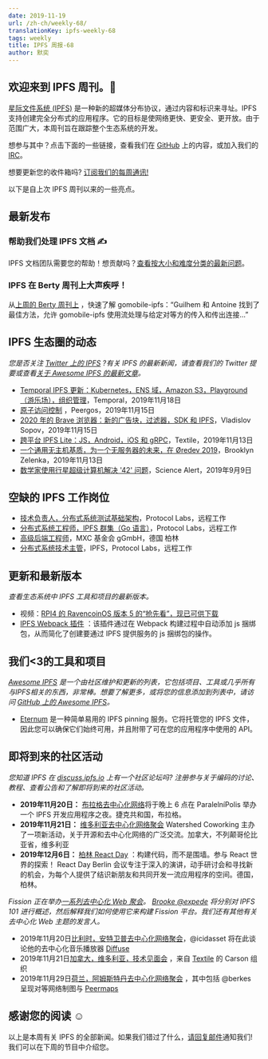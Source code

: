 ```yaml
---
date: 2019-11-19
url: /zh-ch/weekly-68/
translationKey: ipfs-weekly-68
tags: weekly
title: IPFS 周报-68
author: 默奕
---
```


## 欢迎来到 IPFS 周刊。👋

[星际文件系统 (IPFS)](https://ipfs.io/) 是一种新的超媒体分布协议，通过内容和标识来寻址。IPFS 支持创建完全分布式的应用程序。它的目标是使网络更快、更安全、更开放。由于范围广大，本周刊旨在跟踪整个生态系统的开发。

想参与其中？点击下面的一些链接，查看我们在 [GitHub](https://github.com/ipfs) 上的内容，或加入我们的 [IRC](https://riot.im/app/#/room/#ipfs:matrix.org)。
 
想要更新您的收件箱吗? [订阅我们的每周通讯!](http://eepurl.com/gL2Pi5)

以下是自上次 IPFS 周刊以来的一些亮点。


## 最新发布

### 帮助我们处理 IPFS 文档 ✍️ 

IPFS 文档团队需要您的帮助！想贡献吗？[查看按大小和难度分类的最新问题](https://github.com/ipfs/docs/labels/help%20wanted)。 


###  IPFS 在 Berty 周刊上大声疾呼！ 

从[上周的 Berty 周刊上](https://berty.tech/newsletter/weekly-21/) ，快速了解 gomobile-ipfs：“Guilhem 和 Antoine 找到了最佳方法，允许 gomobile-ipfs 使用流处理与给定对等方的传入和传出连接...” 

##  IPFS 生态圈的动态
*您是否关注 [Twitter 上的 IPFS](https://twitter.com/IPFSbot) ?有关 IPFS 的最新新闻，请查看我们的 Twitter 提要或查看[关于 Awesome IPFS 的最新文章](https://awesome.ipfs.io/articles/)。*

+ [Temporal IPFS 更新：Kubernetes，ENS 域，Amazon S3，Playground（游乐场），组织管理](https://medium.com/temporal-cloud/temporal-ipfs-updates-kubernetes-ens-domains-amazon-s3-playground-organization-management-16353e89b255)，Temporal，2019年11月18日
+ [原子访问控制](https://peergos.org/blog#atomic_access_control_) ，Peergos，2019年11月15日
+ [2020 年的 Brave 浏览器：新的广告块，过滤器，SDK 和 IPFS](https://u.today/brave-browser-in-2020-new-ad-blocks-filters-sdk-and-ipfs)，Vladislov Sopov，2019年11月15日
+ [跨平台 IPFS Lite：JS，Android，iOS 和 gRPC](https://blog.textile.io/javascript-ios-android-grpc-ipfs-lite/)，Textile，2019年11月13日
+ [一个通用无主机基质，为一个无服务器的未来，在 Øredev 2019](https://dev.to/fission/a-universal-hostless-substrate-for-a-post-serverless-future-at-oredev-2019-41nm)，Brooklyn Zelenka，2019年11月13日
+ [数学家使用行星超级计算机解决 '42' 问题](https://www.sciencealert.com/the-sum-of-three-cubes-problem-has-been-solved-for-42)，Science Alert，2019年9月9日

## 空缺的 IPFS 工作岗位

+ [技术负责人，分布式系统测试基础架构](https://jobs.lever.co/protocol/1ef5b878-573d-44fc-9fe6-c3745597c1fd)，Protocol Labs，远程工作
+ [分布式系统工程师，IPFS 群集（Go 语言）](https://jobs.lever.co/protocol/29207ca7-76a4-470f-b94a-e24244f9adc1)，Protocol Labs，远程工作
+ [高级后端工程师](https://www.golangprojects.com/golang-go-job-dcr-Senior-Backend-Engineer-Berlin-MXC-Foundation-gGmbH.html)，MXC 基金会 gGmbH，德国 柏林
+ [分布式系统技术主管](https://jobs.lever.co/protocol/9283f9b0-de64-4e1f-a221-5d02b0202198)，IPFS，Protocol Labs，远程工作

## 更新和最新版本
*查看生态系统中 IPFS 工具和项目的最新版本。*

+ 视频：[RPI4 的 RavencoinOS 版本 5 的“抢先看”，现已可供下载](https://www.youtube.com/watch?v=z9nGg3yWVUM) 
+ [IPFS Webpack 插件](https://github.com/zippiehq/ipfs-webpack-plugin) ：该插件通过在 Webpack 构建过程中自动添加 js 捆绑包，从而简化了创建要通过 IPFS 提供服务的 js 捆绑包的操作。 

## 我们<3的工具和项目
*[Awesome IPFS](https://awesome.ipfs.io/) 是一个由社区维护和更新的列表，它包括项目、工具或几乎所有与IPFS相关的东西，非常棒。想要了解更多，或将您的信息添加到列表中，请访问 [GitHub 上的 Awesome IPFS](https://github.com/ipfs/awesome-ipfs)。*

+ [Eternum](https://www.eternum.io/) 是一种简单易用的 IPFS pinning 服务。它将托管您的 IPFS 文件，因此您可以确保它们始终可用，并且附带了可在您的应用程序中使用的 API。 

## 即将到来的社区活动
*您知道 IPFS 在 [discuss.ipfs.io](https://discuss.ipfs.io/) 上有一个社区论坛吗? 注册参与关于编码的讨论、教程、查看公告和了解即将到来的社区活动。*

+ **2019年11月20日：** [布拉格去中心化网络](https://www.meetup.com/dweb-prague/events/263923023)将于晚上 6 点在 ParalelníPolis 举办一个 IPFS 开发应用程序之夜。捷克共和国，布拉格。 
+ **2019年11月21日：** [维多利亚去中心化网络聚会](https://ti.to/fission/victoria-tech-meetup-2019/) Watershed Coworking 主办了一项新活动，关于开源和去中心化网络的广泛交流。加拿大，不列颠哥伦比亚省，维多利亚
+ **2019年12月6日：** [柏林 React Day](https://reactday.berlin/) ：构建代码，而不是围墙。参与 React 世界的探索！ React Day Berlin 会议专注于深入的演讲，动手研讨会和寻找新的机会，为每个人提供了结识新朋友和共同开发一流应用程序的空间。德国，柏林。 

 *Fission 正在举办[一系列去中心化 Web 聚会](https://blog.fission.codes/november2019-europe-meetups/)。 [Brooke @expede](https://github.com/expede) 将分别对 IPFS 101 进行概述，然后解释我们如何使用它来构建 Fission 平台。我们还有其他有关去中心化 Web 主题的发言人。*

+ 2019年11月20日[比利时，安特卫普去中心化网络聚会](https://ti.to/fission/decentralized-web-meetup-belgium)，@icidasset 将在此谈论他的去中心化音乐播放器 [Diffuse](https://diffuse.sh) 
+ 2019年11月21日[加拿大，维多利亚，技术见面会](https://ti.to/fission/victoria-tech-meetup-2019) ，来自 [Textile](https://textile.io) 的 Carson 组织
+ 2019年11月29日[荷兰，阿姆斯特丹去中心化网络聚会](https://ti.to/fission/decentralized-web-meetup-amsterdam) ，其中包括 @berkes 呈现对等网络制图与 [Peermaps](https://peermaps.org/) 


## 感谢您的阅读 ☺️

以上是本周有关 IPFS 的全部新闻。如果我们错过了什么，[请回复邮件](mailto:newsletter@ipfs.io)通知我们! 我们可以在下周的节目中介绍您。
